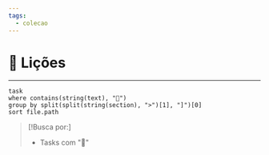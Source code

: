 ```yaml
---
tags:
  - colecao
---
```

# 🌈 Lições

---
```dataview
task
where contains(string(text), "🌈")
group by split(split(string(section), ">")[1], "]")[0]
sort file.path
```
> [!Busca por:]
> - Tasks com "🌈"


